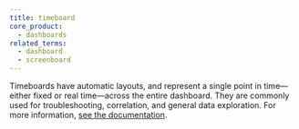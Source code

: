 ```yaml
---
title: timeboard
core_product:
  - dashboards
related_terms:
  - dashboard
  - screenboard
---
```


Timeboards have automatic layouts, and represent a single point in time—either fixed or real time—across the entire dashboard. They are commonly used for troubleshooting, correlation, and general data exploration. For more information, <a href="/dashboards/#timeboards">see the documentation</a>.